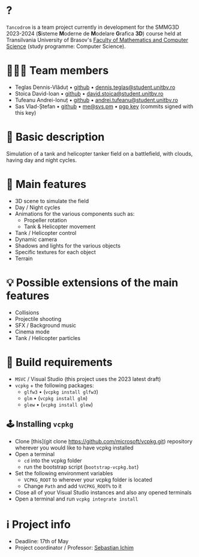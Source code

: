 # ?
`Tancodrom` is a team project currently in development for the SMMG3D 2023-2024 (**S**isteme **M**oderne de **M**odelare **G**rafica **3D**) course held at Transilvania University of Brasov's [Faculty of Mathematics and Computer Science](https://mateinfo.unitbv.ro) (study programme: Computer Science).

# 🧑‍🤝‍🧑‍ Team members
- Teglas Dennis-Vlăduț • [github](https://github.com/tdenniss) • [dennis.teglas@student.unitbv.ro](mailto:dennis.teglas@student.unitbv.ro)
- Stoica David-Ioan • [github](https://github.com/stoica-david) • [david.stoica@student.unitbv.ro](mailto:david.stoica@student.unitbv.ro)
- Tufeanu Andrei-Ionuț • [github](https://github.com/andreitufeanu) • [andrei.tufeanu@student.unitbv.ro](mailto:andrei.tufeanu@student.unitbv.ro)
- Sas Vlad-Ștefan • [github](https://github.com/vlsts) • [me@svs.pm](mailto:me@svs.pm) • [pgp key](https://keys.openpgp.org/search?q=ED82B2B95B3BEC7FEFC59C956E2186ECD0848BCA) (commits signed with this key)

# 📎 Basic description
Simulation of a tank and helicopter tanker field on a battlefield, with clouds, having day and night cycles.

# 🔌 Main features
- 3D scene to simulate the field
- Day / Night cycles
- Animations for the various components such as:
  - Propeller rotation
  - Tank & Helicopter movement
- Tank / Helicopter control
- Dynamic camera
- Shadows and lights for the various objects
- Specific textures for each object
- Terrain

# 💡 Possible extensions of the main features
- Collisions
- Projectile shooting
- SFX / Background music
- Cinema mode
- Tank / Helicopter particles

# 🔨 Build requirements
- `MSVC` / Visual Studio (this project uses the 2023 latest draft)
- `vcpkg` + the following packages:
  - `glfw3` • (`vcpkg install glfw3`)
  - `glm` • (`vcpkg install glm`)
  - `glew` • (`vcpkg install glew`)

## 🕹️ Installing `vcpkg`

- Clone [this](git clone https://github.com/microsoft/vcpkg.git) repository wherever you would like to have vcpkg installed
- Open a terminal
  - `cd` into the vcpkg folder
  - run the bootstrap script (`bootstrap-vcpkg.bat`)
- Set the following environment variables
  - `VCPKG_ROOT` to wherever your vcpkg folder is located
  - Change `Path` and add `%VCPKG_ROOT%` to it
- Close all of your Visual Studio instances and also any opened terminals
- Open a terminal and run `vcpkg integrate install`

# ℹ️ Project info
- Deadline: 17th of May
- Project coordinator / Professor: [Sebastian Ichim](https://github.com/ichimv)